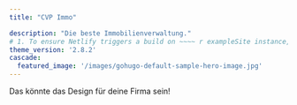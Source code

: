 ```yaml
---
title: "CVP Immo"

description: "Die beste Immobilienverwaltung."
# 1. To ensure Netlify triggers a build on ~~~~ r exampleSite instance, we need to change a file in the exampleSite directory.
theme_version: '2.8.2'
cascade:
  featured_image: '/images/gohugo-default-sample-hero-image.jpg'
---
```

Das könnte das Design für deine Firma sein!
